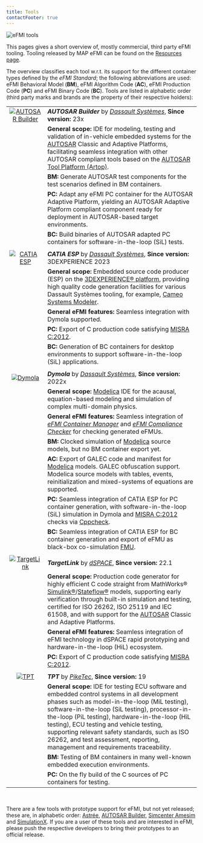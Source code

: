 ```yaml
---
title: Tools
contactFooter: true
---
```


![eFMI tools](/media/tools/eFMI-tools.png)

This pages gives a short overview of, mostly commercial, third party eFMI tooling. Tooling released by MAP eFMI can be found on the [Resources page](/resources/#map-efmi-published-tooling).

The overview classifies each tool w.r.t. its support for the different container types defined by the _eFMI Standard_; the following abbreviations are used: eFMI Behavioral Model (**BM**), eFMI Algorithm Code (**AC**), eFMI Production Code (**PC**) and eFMI Binary Code (**BC**). Tools are listed in alphabetic order (third party marks and brands are the property of their respective holders):

| | |
| :---: | :--- |
| [![AUTOSAR Builder](/media/tools/AUTOSAR-Builder.png)](https://www.3ds.com/products-services/catia/products/autosar-builder/) | _**AUTOSAR Builder**_ by [_Dassault Systèmes_](https://www.3ds.com), **Since version:** 23x |
| | **General scope:** IDE for modeling, testing and validation of in-vehicle embedded systems for the [AUTOSAR](https://www.autosar.org/) Classic and Adaptive Platforms, facilitating seamless integration with other AUTOSAR compliant tools based on the [AUTOSAR Tool Platform (Artop)](https://www.artop.org/). |
| | **BM:** Generate AUTOSAR test components for the test scenarios defined in BM containers. |
| | **PC:** Adapt any eFMI PC container for the AUTOSAR Adaptive Platform, yielding an AUTOSAR Adaptive Platform compliant component ready for deployment in AUTOSAR-based target environments. |
| | **BC:** Build binaries of AUTOSAR adapted PC containers for software-in-the-loop (SiL) tests. |
| | |
| [![CATIA ESP](/media/tools/CATIA-ESP.png)](TODO) | _**CATIA ESP**_ by [_Dassault Systèmes_](https://www.3ds.com), **Since version:** 3DEXPERIENCE 2023 |
| | **General scope:** Embedded source code producer (ESP) on the [3DEXPERIENCE® platform](https://www.3ds.com/3dexperience), providing high quality code generation facilities for various Dassault Systèmes tooling, for example, [Cameo Systems Modeler](https://www.3ds.com/products-services/catia/products/no-magic/cameo-systems-modeler/).
| | **General eFMI features:** Seamless integration with Dymola supported. |
| | **PC:** Export of C production code satisfying [MISRA C:2012](https://www.misra.org.uk/). |
| | **BC:** Generation of BC containers for desktop environments to support software-in-the-loop (SiL) applications. |
| | |
| [![Dymola](/media/tools/Dymola.png)](https://www.3ds.com/products-services/catia/products/dymola/) | _**Dymola**_ by [_Dassault Systèmes_](https://www.3ds.com), **Since version:** 2022x |
| | **General scope:** [Modelica](https://modelica.org/modelicalanguage.html) IDE for the acausal, equation-based modeling and simulation of complex multi-domain physics. |
| | **General eFMI features:** Seamless integration of [_eFMI Container Manager_](https://github.com/modelica/efmi-containermanager) and [_eFMI Compliance Checker_](https://github.com/modelica/efmi-compliancechecker) for checking generated eFMUs. |
| | **BM:** Clocked simulation of [Modelica](https://modelica.org/modelicalanguage.html) source models, but no BM container export yet. |
| | **AC:** Export of GALEC code and manifest for [Modelica](https://modelica.org/modelicalanguage.html) models. GALEC obfuscation support. Modelica source models with tables, events, reinitialization and mixed-systems of equations are supported. |
| | **PC:** Seamless integration of CATIA ESP for PC container generation, with software-in-the-loop (SiL) simulation in Dymola and [MISRA C:2012](https://www.misra.org.uk/) checks via [Cppcheck](https://cppcheck.sourceforge.io/). |
| | **BC:** Seamless integration of CATIA ESP for BC container generation and export of eFMU as black-box co-simulation [FMU](https://fmi-standard.org/). |
| | |
| [![TargetLink](/media/tools/TargetLink.png)](https://www.dspace.com/en/pub/home/products/sw/pcgs/targetlink.cfm) | _**TargetLink**_ by [_dSPACE_](https://www.dspace.com/), **Since version:** 22.1 |
| | **General scope:** Production code generator for highly efficient C code straight from MathWorks® [Simulink®](https://www.mathworks.com/products/simulink.html)/[Stateflow®](https://www.mathworks.com/products/stateflow.html) models, supporting early verification through built-in simulation and testing, certified for ISO 26262, ISO 25119 and IEC 61508, and with support for the [AUTOSAR](https://www.autosar.org/) Classic and Adaptive Platforms. |
| | **General eFMI features:** Seamless integration of eFMI technology in dSPACE rapid prototyping and hardware-in-the-loop (HiL) ecosystem.
| | **PC:** Export of C production code satisfying [MISRA C:2012](https://www.misra.org.uk/). |
| | |
| [![TPT](/media/tools/TPT.png)](https://piketec.com/tpt/) | _**TPT**_ by [_PikeTec_](https://piketec.com/), **Since version:** 19 |
| | **General scope:** IDE for testing ECU software and embedded control systems in all development phases such as model-in-the-loop (MiL testing), software-in-the-loop (SiL testing), processor-in-the-loop (PiL testing), hardware-in-the-loop (HiL testing), ECU testing and vehicle testing, supporting relevant safety standards, such as ISO 26262, and test assessment, reporting, management and requirements traceability. |
| | **BM:** Testing of BM containers in many well-known embedded execution environments. |
| | **PC:** On the fly build of the C sources of PC containers for testing. |

&nbsp;

There are a few tools with prototype support for eFMI, but not yet released; these are, in alphabetic order: [Astrée](https://www.absint.com/astree/index.htm), [AUTOSAR Builder](https://www.3ds.com/products-services/catia/products/autosar-builder/), [Simcenter Amesim](https://plm.sw.siemens.com/en-US/simcenter/systems-simulation/amesim/) and [SimulationX](https://www.esi-group.com/products/simulationx). If you are a user of these tools and are interested in eFMI, please push the respective developers to bring their prototypes to an official release.